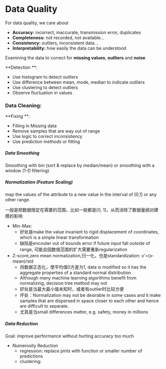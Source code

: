 # Data Quality

For data quality, we care about 


* **Accuracy:** incorrect, inaccurate, transmission error, duplicates
* **Completeness:** not recorded, not available...
* **Consistency:** outliers, inconsistent data...
* **Interpretability:** how easily the data can be understood

Examining the data to correct for **missing values**, **outliers** and **noise**

  **Detection **:
  
- Use histogram to detect outliers
- Use difference between mean, mode, median to indicate outliers
- Use clustering to detect outliers
- Observe fluctuation in values


### Data Cleaning: 

 **Fixing **:
 
- Filling in Missing data
- Remove samples that are way out of range
- Use logic to  correct inconsistency
- Use prediction methods or fitting

##### Data Smoothing

Smoothing with bin (sort & replace by median/mean) or smoothing with a window (1-D filtering)



##### Normalization (Feature Scaling)
map the values of the attribute to a new value in the interval of [0,1] or any other range.

一般是把数据限定在需要的范围，比如一般都是[0, 1]，从而消除了数据量纲对建模的影响

- Min-Max:
  + 好处是make the value invariant to rigid displacement of coordinates, which is a simple linear transformation
  + 缺陷是encouter out of bounds error if future input fall outside of range, 可能会因数值范围的扩大需要重新regularization
- Z-score,zero mean normalization,归一化，也是standardization: x'=(x-mean)/std
  + 将数据正态化，使平均值0方差为1, data is modified so it has the aggregate properties of a standard normal distribution
  + Although many machine learning algorithms benefit from normalizing, decision tree method may not
  + 好处是当最大最小值未知时，或者有outlier时比较方便
  + 坏处：Normalization may not be desirable in some cases and it make samples that are dispersed in space closer to each other and hence are difficult to separate.
  + 尤其是当small differences matter, e.g. safety, money in millions
 

##### Data Reduction

Goal: improve performance without hurting accuracy too much

* Numerosity Reduction
  - regression: replace pints with function or smaller number of predictions
  - clustering:




